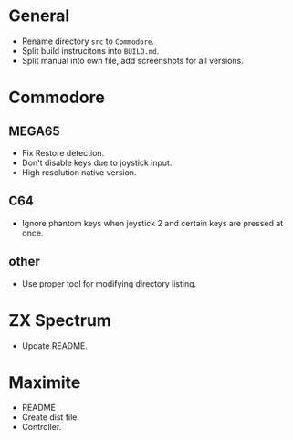 # General

- Rename directory `src` to `Commodore`.
- Split build instrucitons into `BUILD.md`.
- Split manual into own file, add screenshots for all versions.

# Commodore

## MEGA65

- Fix Restore detection.
- Don't disable keys due to joystick input.
- High resolution native version.

## C64

- Ignore phantom keys when joystick 2 and certain keys are pressed at once.

## other

- Use proper tool for modifying directory listing.

# ZX Spectrum

- Update README.

# Maximite

- README
- Create dist file.
- Controller.
